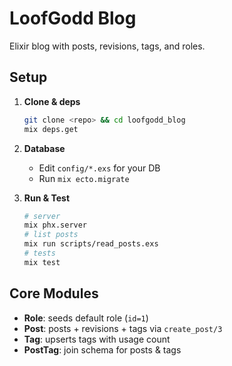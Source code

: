 # LoofGodd Blog

Elixir blog with posts, revisions, tags, and roles.

## Setup

1. **Clone & deps**

   ```bash
   git clone <repo> && cd loofgodd_blog
   mix deps.get
   ```

2. **Database**

   - Edit `config/*.exs` for your DB
   - Run `mix ecto.migrate`

3. **Run & Test**

   ```bash
   # server
   mix phx.server
   # list posts
   mix run scripts/read_posts.exs
   # tests
   mix test
   ```

## Core Modules

- **Role**: seeds default role (`id=1`)
- **Post**: posts + revisions + tags via `create_post/3`
- **Tag**: upserts tags with usage count
- **PostTag**: join schema for posts & tags
